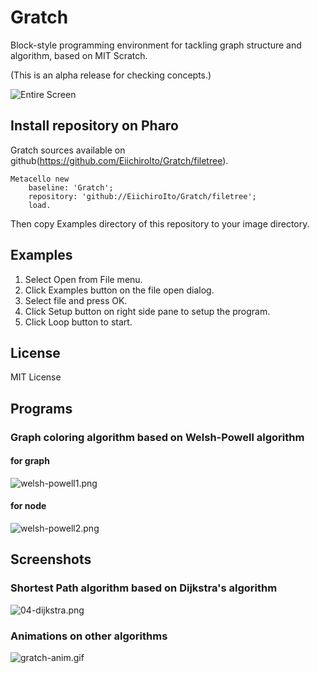 # Gratch
Block-style programming environment for tackling graph structure and algorithm, based on MIT Scratch. 

(This is an alpha release for checking concepts.)

![Entire Screen](https://raw.githubusercontent.com/EiichiroIto/Gratch/master/src/images/Gratch.png)

## Install repository on Pharo
Gratch sources available on github(https://github.com/EiichiroIto/Gratch/filetree).
```
Metacello new
    baseline: 'Gratch';
    repository: 'github://EiichiroIto/Gratch/filetree';
    load.
```

Then copy Examples directory of this repository to your image directory.

## Examples
1. Select Open from File menu.
2. Click Examples button on the file open dialog.
3. Select file and press OK.
4. Click Setup button on right side pane to setup the program.
5. Click Loop button to start.

## License
MIT License

## Programs
### Graph coloring algorithm based on Welsh-Powell algorithm
#### for graph
![welsh-powell1.png](https://raw.githubusercontent.com/EiichiroIto/Gratch/master/src/images/welsh-powell1.png)
#### for node
![welsh-powell2.png](https://raw.githubusercontent.com/EiichiroIto/Gratch/master/src/images/welsh-powell2.png)

## Screenshots
### Shortest Path algorithm based on Dijkstra's algorithm
![04-dijkstra.png](https://raw.githubusercontent.com/EiichiroIto/Gratch/master/src/images/04-dijkstra.png)

### Animations on other algorithms
![gratch-anim.gif](https://raw.githubusercontent.com/EiichiroIto/Gratch/master/src/images/gratch-anim.gif)
